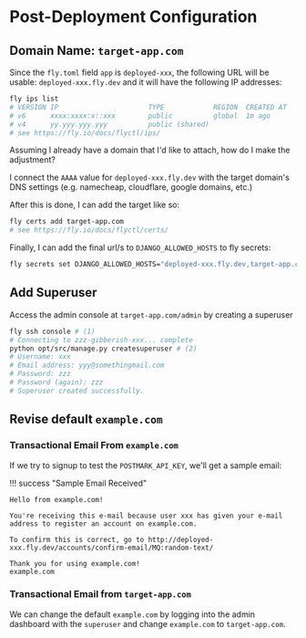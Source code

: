 # Post-Deployment Configuration

## Domain Name: `target-app.com`

Since the `fly.toml` field `app` is `deployed-xxx`, the following URL will be usable: `deployed-xxx.fly.dev` and it will have the following IP addresses:

```sh
fly ips list
# VERSION IP                      TYPE            REGION  CREATED AT
# v6      xxxx:xxxx:x::xxx        public          global  1m ago
# v4      yy.yyy.yyy.yyy          public (shared)
# see https://fly.io/docs/flyctl/ips/
```

Assuming I already have a domain that I'd like to attach, how do I make the adjustment?

I connect the `AAAA` value for `deployed-xxx.fly.dev` with the target domain's DNS settings (e.g. namecheap, cloudflare, google domains, etc.)

After this is done, I can add the target like so:

```sh title=""
fly certs add target-app.com
# see https://fly.io/docs/flyctl/certs/
```

Finally, I can add the final url/s to `DJANGO_ALLOWED_HOSTS` to fly secrets:

```sh title="Allow domain as host"
fly secrets set DJANGO_ALLOWED_HOSTS="deployed-xxx.fly.dev,target-app.com"
```

## Add Superuser

Access the admin console at `target-app.com/admin` by creating a superuser

```sh title="Terminal Console"
fly ssh console # (1)
# Connecting to zzz-gibberish-xxx... complete
python opt/src/manage.py createsuperuser # (2)
# Username: xxx
# Email address: yyy@somethingmail.com
# Password: zzz
# Password (again): zzz
# Superuser created successfully.
```

## Revise default `example.com`

### Transactional Email From `example.com`

If we try to signup to test the `POSTMARK_API_KEY`, we'll get a sample email:

!!! success "Sample Email Received"

    Hello from example.com!

    You're receiving this e-mail because user xxx has given your e-mail address to register an account on example.com.

    To confirm this is correct, go to http://deployed-xxx.fly.dev/accounts/confirm-email/MQ:random-text/

    Thank you for using example.com!
    example.com

### Transactional Email from `target-app.com`

We can change the default `example.com` by logging into the admin dashboard with the `superuser` and change `example.com` to `target-app.com`.
